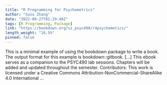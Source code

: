 ```yaml
---
title: "R Programming for Psychometrics"
author: "Susu Zhang"
date: "2022-09-27T01:29:48Z"
tags: [R Programming, Package]
link: "https://bookdown.org/sz_psyc490/r4psychometics/"
length_weight: "16.5%"
pinned: false
---
```


This is a minimal example of using the bookdown package to write a book. The output format for this example is bookdown::gitbook. [...] This ebook serves as a companion to the PSYC490 lab sessions. Chapters will be added and updated throughout the semester. Contributors: This work is licensed under a Creative Commons Attribution-NonCommercial-ShareAlike 4.0 International ...
